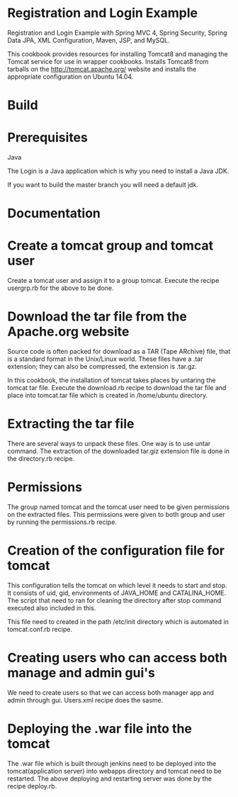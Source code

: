 # Registration and Login Example

 Registration and Login Example with Spring MVC 4, Spring Security, Spring Data JPA, XML Configuration, Maven, JSP, and MySQL.

This cookbook provides resources for installing Tomcat8 and managing the Tomcat service for use in wrapper cookbooks. Installs Tomcat8 from tarballs on the http://tomcat.apache.org/ website and installs the appropriate configuration on Ubuntu 14.04.

# Build

# Prerequisites

Java

The Login is a Java application which is why you need to install a Java JDK.

If you want to build the master branch you will need a default jdk.

# Documentation

# Create a tomcat group and tomcat user

Create a tomcat user and assign it to a group tomcat.
Execute the recipe usergrp.rb for the above to be done.

# Download the tar file from the Apache.org website

Source code is often packed for download as a TAR (Tape ARchive) file, that is a standard format in the Unix/Linux world. These files have a .tar extension; they can also be compressed, the extension is .tar.gz. 

In this cookbook, the installation of tomcat takes places by untaring the tomcat tar file.
Execute the download.rb recipe to download the tar file and place into tomcat.tar file which is created in /home/ubuntu directory.

# Extracting the tar file

There are several ways to unpack these files. One way is to use untar command.
The extraction of the downloaded tar.giz extension file is done in the directory.rb recipe.

# Permissions 

The group named tomcat and the tomcat user need to be given permissions on the extracted files.
This permissions were given to both group and user by running the permissions.rb recipe.

# Creation of the configuration file for tomcat

This configuration tells the tomcat on which level it needs to start and stop. It consists of uid, gid, environments of JAVA_HOME and CATALINA_HOME.
The script that need to ran for cleaning the directory after stop command executed also included in this.

This file need to created in the path /etc/init directory which is automated in tomcat.conf.rb recipe.

# Creating users who can access both manage and admin gui's

We need to create users so that we can access both manager app and admin through gui.
Users.xml recipe does the sasme.

# Deploying the .war file into the tomcat

The .war file which is built through jenkins need to be deployed into the tomcat(application server) into webapps directory and tomcat need to be restarted.
The above deploying and restarting server was done by the recipe deploy.rb.


 
